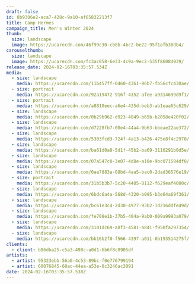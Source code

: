 ```yaml
---
draft: false
id: 8b9306e2-aca7-428c-9a10-af65832213f7
title: Camp Hermes
campaign_title: Men's Winter 2024
thumb:
  size: landscape
  image: https://ucarecdn.com/46f99c30-cb8b-4bc2-be22-95f1afb30db4/
carouselthumb:
  size: landscape
  image: https://ucarecdn.com/fc3ac058-6e33-4c9a-9ec2-535f86084939/
release_date: 2024-02-16T03:35:57.534Z
media:
  - size: landscape
    media: https://ucarecdn.com/11b457ff-0460-4361-96b7-fb56cfc430ae/
  - size: portrait
    media: https://ucarecdn.com/92a19472-916f-4352-afee-a9314699d9f1/
  - size: portrait
    media: https://ucarecdn.com/a8810eec-a6e4-435d-beb3-ab1eaa65c629/
  - size: landscape
    media: https://ucarecdn.com/0b29b962-d923-4849-b65b-b2058e420f02/
  - size: landscape
    media: https://ucarecdn.com/d7228fb7-00e4-44a4-9b63-bbeae22ae372/
  - size: landscape
    media: https://ucarecdn.com/5303fcd3-724f-4a13-b426-475e8f4c2970/
  - size: landscape
    media: https://ucarecdn.com/ba61d0a8-5d1f-45b2-ba69-3110291b0d5e/
  - size: landscape
    media: https://ucarecdn.com/07a547c0-3e07-4d8e-a10e-9bc071584df0/
  - size: landscape
    media: https://ucarecdn.com/0ae7883a-08bd-4aa5-bac0-2dad36576e19/
  - size: portrait
    media: https://ucarecdn.com/31b5b3b7-5c20-4405-8112-f629eaf4000c/
  - size: landscape
    media: https://ucarecdn.com/6bdc6a4a-568d-4320-b095-b3e64a69f361/
  - size: landscape
    media: https://ucarecdn.com/bc61e3c4-2d30-4977-93b2-1d216ddfe49d/
  - size: landscape
    media: https://ucarecdn.com/fe708e1b-37b5-404a-9ab0-009a9993a079/
  - size: landscape
    media: https://ucarecdn.com/3101dc69-a8f3-4581-a841-f950fa297354/
  - size: landscape
    media: https://ucarecdn.com/bb16b2f0-f566-4397-a011-0b193514275f/
clients:
  - client: b86dba25-c5a3-498c-a0d1-6b6f8c0905df
artists:
  - artist: 95323ebb-56a0-4c53-89bc-f0e776799194
  - artist: 60076845-60ac-44ea-a53e-0c3246ac3091
date: 2024-02-16T03:35:57.538Z
---
```


